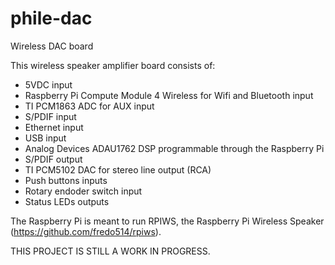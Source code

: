# phile-dac
Wireless DAC board

This wireless speaker amplifier board consists of:
* 5VDC input
* Raspberry Pi Compute Module 4 Wireless for Wifi and Bluetooth input
* TI PCM1863 ADC for AUX input
* S/PDIF input
* Ethernet input
* USB input
* Analog Devices ADAU1762 DSP programmable through the Raspberry Pi
* S/PDIF output
* TI PCM5102 DAC for stereo line output (RCA)
* Push buttons inputs
* Rotary endoder switch input
* Status LEDs outputs

The Raspberry Pi is meant to run RPIWS, the Raspberry Pi Wireless Speaker (https://github.com/fredo514/rpiws).

THIS PROJECT IS STILL A WORK IN PROGRESS.
